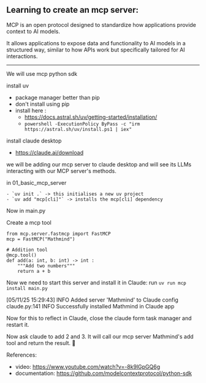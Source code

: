 Learning to create an mcp server:
---

MCP is an open protocol designed to standardize how applications provide context to AI models. 

It allows applications to expose data and functionality to AI models in a structured way, similar to how APIs work but specifically tailored for AI interactions.

---

We will use mcp python sdk

install uv
- package manager better than pip
- don't install using pip
- install here :
    - https://docs.astral.sh/uv/getting-started/installation/
    - `powershell -ExecutionPolicy ByPass -c "irm https://astral.sh/uv/install.ps1 | iex"`

install claude desktop
- https://claude.ai/download

we will be adding our mcp server to claude desktop and 
will see its LLMs interacting with our MCP server's methods.

in 01_basic_mcp_server

    - `uv init .` -> this initialises a new uv project
    - `uv add "mcp[cli]"` -> installs the mcp[cli] dependency

Now in main.py

Create a mcp tool

```
from mcp.server.fastmcp import FastMCP
mcp = FastMCP("Mathmind")

# Addition tool
@mcp.tool()
def add(a: int, b: int) -> int : 
    """Add two numbers"""
    return a + b
```

Now we need to start this server and install it in Claude:
run `uv run mcp install main.py`

[05/11/25 15:29:43] INFO     Added server 'Mathmind' to Claude config                                   claude.py:141                    INFO     Successfully installed Mathmind in Claude app

Now for this to reflect in Claude, close the claude form task manager and restart it.

Now ask claude to add 2 and 3. It will call our mcp server Mathmind's add tool and return the result.
👏


References:
- video: https://www.youtube.com/watch?v=-8k9lGpGQ6g
- documentation: https://github.com/modelcontextprotocol/python-sdk

